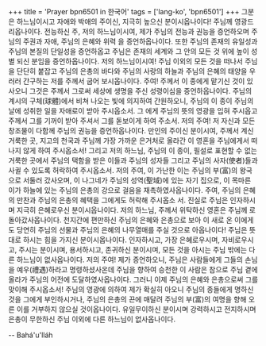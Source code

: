 +++
title = 'Prayer bpn6501 in 한국어'
tags = ['lang-ko', 'bpn6501']
+++
그분은 하느님이시고 자애와 박애의 주이신, 지극히 높으신 분이시옵나이다!
주님께 영광드리옵나이다. 전능하신 주, 저의 하느님이시여, 제가 주님의 전능과 권능을 증언하오며 주님의 주권과 자애, 주님의 은혜와 위력 을 증언하옵나이다. 또한 주님의 존재의 유일성과 주님의 본질의 단일성을 증언하옵고 주님은 존재의 세계와 그 안의 모든 것 위에 높이 성별 되신 분임을 증언하옵나이다.
저의 하느님이시여! 주님 이외의 모든 것을 떠나서 주님을 단단히 붙잡고 주님의 은총의 바다와 주님의 사랑의 하늘과 주님의 은혜의 태양을 우러러 간구하는 저를 주께서 굽어 보시옵나이다. 주여! 주께서 이 종에게 맡기신 것이 있사오니 그것은 주께서 그로써 세상에 생명을 주신 성령이심을 증언하옵나이다. 주님의 계시의 구체(球體)에서 비쳐 나오는 빛에 의지하여 간원하오니, 주님의 이 종이 주님의 날에 성취한 일을 자애로이 받아 주시옵소서. 그 에게 주님의 뜻의 영광을 입혀 주시옵고 주께서 그를 기꺼이 받아 주셔서 그를 돋보이게 하여 주소서.
저의 주여! 저 자신과 모든 창조물이 다함께 주님의 권능을 증언하옵나이다. 만인의 주이신 분이시여, 주께서 계신 거룩한 곳, 지고의 천국과 주님께 가장 가까운 은거처로 올라간 이 영혼을 주님에게서 떠나지 않게 하여 주시옵소서! 그리고 저의 하느님, 주님의 이 종이, 필설로 표현할 수 없는 거룩한 곳에서 주님의 택함을 받은 이들과 주님의 성자들 그리고 주님의 사자(使者)들과 사귈 수 있도록 허락하여 주시옵소서. 저의 주여, 이 가난한 이는 주님의 부(富)의 왕국으로 서둘러 갔사오며, 이 나그네가 주님의 성역(聖域)에 있는 자기 집으로, 이 목마른 이가 하늘에 있는 주님의 은총의 강으로 걸음을 재촉하였사옵나이다. 주여, 주님의 은혜의 만찬과 주님의 은총의 혜택을 그에게도 허락해 주시옵소 서. 진실로 주님은 인자하시며 지극히 은혜로우신 분이시옵나이다.
저의 하느님, 주께서 위탁하신 영혼은 주님께 로 돌아갔사옵나이다. 천지간에 편만하신 주님의 은혜와 은총으로 보아 이 새로 온 이에게도 당연히 주님의 선물과 주님의 은혜의 나무열매를 주실 것으로 아옵나이다! 주님은 뜻대로 하시는 힘을 가지신 분이시옵나이다. 인자하시고, 가장 은혜로우시며, 자비로우시고, 주시는 분이시며, 용서하시고, 존귀하신 분이시며, 모든 것을 아시는 주님 밖에는 다른 하느님이 없사옵나이다.
저의 주여! 제가 증언하오니, 주님은 사람들에게 그들의 손님을 예우(禮遇)하라고 명령하셨사온데 주님을 향하여 승천한 이 사람은 참으로 주님 곁에 올라가 주님의 어전에 도달하였사옵나이다. 그러니 이제 주님의 은혜와 은총으로써 그를 맞이해 주시옵소서! 주님의 영광에 의하여 제가 확실히 아오니 주님의 종들에게 명하신 것을 그에게 부인하시거나, 주님의 은총의 끈에 매달려 주님의 부(富)의 여명을 향해 오른 이를 거부하지 않으실 것이옵나이다.
유일무이하신 분이시며 강력하시고 전지하시며 은총이 무한하신 주님 이외에 다른 하느님이 없사옵나이다.

-- Bahá'u'lláh
